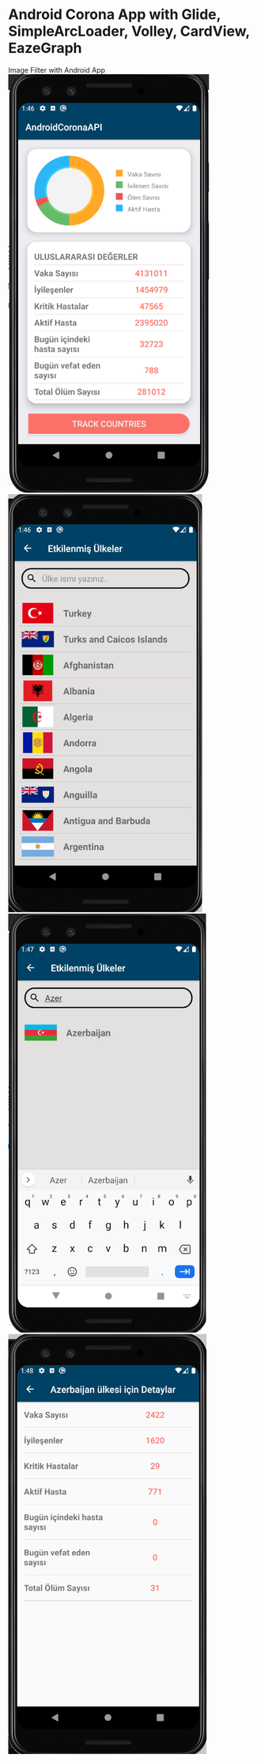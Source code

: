 # Android Corona App with Glide, SimpleArcLoader, Volley, CardView, EazeGraph
Image Filter with Android App
<br>
![img](https://github.com/oguncan/AndroidCoronaApp/blob/master/Corona01.png)
<br>
![img](https://github.com/oguncan/AndroidCoronaApp/blob/master/Corona02.png)
<br>
![img](https://github.com/oguncan/AndroidCoronaApp/blob/master/Corona03.png)
<br>
![img](https://github.com/oguncan/AndroidCoronaApp/blob/master/Corona04.png)
